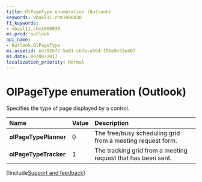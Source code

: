 ```yaml
---
title: OlPageType enumeration (Outlook)
keywords: vbaol11.chm1000030
f1_keywords:
- vbaol11.chm1000030
ms.prod: outlook
api_name:
- Outlook.OlPageType
ms.assetid: e4392bf7-5e61-c67b-e564-191e9c62e407
ms.date: 06/08/2017
localization_priority: Normal
---
```



# OlPageType enumeration (Outlook)

Specifies the type of page displayed by a control.



|Name|Value|Description|
|:-----|:-----|:-----|
| **olPageTypePlanner**|0|The free/busy scheduling grid from a meeting request form.|
| **olPageTypeTracker**|1|The tracking grid from a meeting request that has been sent.|

[!include[Support and feedback](~/includes/feedback-boilerplate.md)]